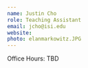 ```yaml
---
name: Justin Cho
role: Teaching Assistant
email: jcho@isi.edu
website: 
photo: elanmarkowitz.JPG
---
```


Office Hours: TBD
